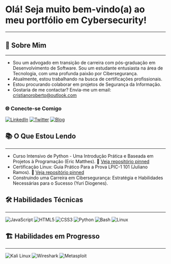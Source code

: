 # Olá! Seja muito bem-vindo(a) ao meu portfólio em Cybersecurity!
***


## 👤 Sobre Mim
***
- Sou um advogado em transição de carreira com pós-graduação em Desenvolvimento de Software. Sou um estudante entusiasta na área de Tecnologia, com uma profunda paixão por Cibersegurança.
-	Atualmente, estou trabalhando na busca de certificações profissionais.
-	Estou procurando colaborar em projetos de Segurança da Informação.
- Gostaria de me contactar? Envia-me um email: cristianoroberto@outlook.com

### 🌐 Conecte-se Comigo
[![LinkedIn](https://img.shields.io/badge/LinkedIn-0077B5?style=for-the-badge&logo=linkedin&logoColor=white)](https://www.linkedin.com/in/cristianoroberto/)
[![Twitter](https://img.shields.io/badge/Twitter-1DA1F2?style=for-the-badge&logo=twitter&logoColor=white)](https://twitter.com/seu-perfil)
[![Blog](https://img.shields.io/badge/Blog-FF5722?style=for-the-badge&logo=blogger&logoColor=white)](https://seu-blog.com)

## 📚 O Que Estou Lendo
***
- Curso Intensivo de Python - Uma Introdução Prática e Baseada em Projetos à Programação (Eric Matthes). 📌 [Veja repositório pinned](https://github.com/cristianoGitHub/python_estudio)
- Certificação Linux: Guia Prático Para a Prova LPIC-1 101 (Juliano Ramos). 📌 [Veja repositório pinned](https://github.com/cristianoGitHub/shell_studio)
- Construindo uma Carreira em Cibersegurança: Estratégia e Habilidades Necessárias para o Sucesso (Yuri Diogenes).

## 🛠️ **Habilidades Técnicas**
***
![JavaScript](https://img.shields.io/badge/JavaScript-F7DF1E?style=for-the-badge&logo=javascript&logoColor=black)
![HTML5](https://img.shields.io/badge/HTML5-E34F26?style=for-the-badge&logo=html5&logoColor=white)
![CSS3](https://img.shields.io/badge/CSS3-1572B6?style=for-the-badge&logo=css3&logoColor=white)
![Python](https://img.shields.io/badge/Python-3776AB?style=for-the-badge&logo=python&logoColor=white)
![Bash](https://img.shields.io/badge/Shell_Script-4EAA25?style=for-the-badge&logo=gnu-bash&logoColor=white)
![Linux](https://img.shields.io/badge/Linux-000000?style=for-the-badge&logo=linux&logoColor=white)

## 🏗️ **Habilidades em Progresso**
***
![Kali Linux](https://img.shields.io/badge/Kali_Linux-557C94?style=for-the-badge&logo=kali-linux&logoColor=white)
![Wireshark](https://img.shields.io/badge/Wireshark-1679A7?style=for-the-badge&logo=wireshark&logoColor=white)
![Metasploit](https://img.shields.io/badge/Metasploit-258FFA?style=for-the-badge&logo=metasploit&logoColor=white)
